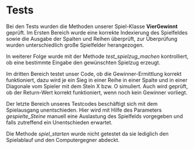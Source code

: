 # Tests

Bei den Tests wurden die Methoden unserer Spiel-Klasse **VierGewinnt** geprüft.
Im Ersten Bereich wurde eine korrekte Indexierung des Spielfeldes sowie die Ausgabe der Spalten und Reihen überprüft, zur Überprüfung wurden unterschiedlich große Spielfelder herangezogen.

In weiterer Folge wurde mit der Methode *test_spielzug_machen* kontrolliert, ob eine bestimmte Eingabe den gewünschten Spielzug erzeugt. 

Im dritten Bereich testet unser Code, ob die Gewinner-Ermittlung korrekt funktioniert, dazu wird je ein Sieg in einer Reihe in einer Spalte und in einer Diagonale vom Spieler mit dem Stein X bzw. O simuliert. Auch wird geprüft, ob der Return-Wert korrekt funktioniert, wenn noch kein Gewinner vorliegt.

Der letzte Bereich unseres Testcodes beschäftigt sich mit dem Spielausgang unentschieden. Hier wird mit Hilfe des Parameters *gespielte_Steine* manuell eine Auslastung des Spielfelds vorgegeben und falls zutreffend ein Unentschieden erwartet. 

Die Methode *spiel_starten* wurde nicht getestet da sie lediglich den Spielablauf und den Computergegner abdeckt.
